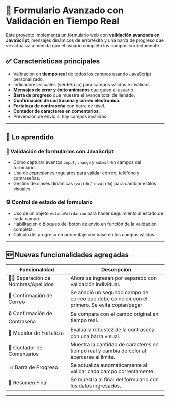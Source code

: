 # 🚀 Formulario Avanzado con Validación en Tiempo Real

Este proyecto implementa un formulario web con **validación avanzada en JavaScript**, mensajes dinámicos de error/éxito y una barra de progreso que se actualiza a medida que el usuario completa los campos correctamente.

## ✅ Características principales

- Validación en **tiempo real** de todos los campos usando JavaScript personalizado.
- Indicadores visuales (verde/rojo) para campos válidos e inválidos.
- **Mensajes de error y éxito animados** que guían al usuario.
- **Barra de progreso** que muestra el avance total de llenado.
- **Confirmación de contraseña y correo electrónico.**
- **Fortaleza de contraseña** con barra de nivel.
- **Contador de caracteres en comentarios**.
- Prevención de envío si hay campos inválidos.

---

## 🧠 Lo aprendido

### 🎯 Validación de formularios con JavaScript
- Cómo capturar eventos `input`, `change` y `submit` en campos del formulario.
- Uso de expresiones regulares para validar correo, teléfono y contraseñas.
- Gestión de clases dinámicas (`valido` / `invalido`) para cambiar estilos visuales.

### ⚙️ Control de estado del formulario
- Uso de un objeto `estadoValidacion` para hacer seguimiento al estado de cada campo.
- Habilitación o bloqueo del botón de envío en función de la validación completa.
- Cálculo del progreso en porcentaje con base en los campos válidos.

---

## 🆕 Nuevas funcionalidades agregadas

| Funcionalidad | Descripción |
|---------------|-------------|
| 🧑‍💼 Separación de Nombres/Apellidos | Ahora se ingresan por separado con validación individual. |
| 📧 Confirmación de Correo | Se añadió un segundo campo de correo que debe coincidir con el primero. Se evita copiar/pegar. |
| 🔒 Confirmación de Contraseña | Se compara con el campo original en tiempo real. |
| 💪 Medidor de Fortaleza | Evalúa la robustez de la contraseña con una barra visual. |
| 📝 Contador de Comentarios | Muestra la cantidad de caracteres en tiempo real y cambia de color al acercarse al límite. |
| 📊 Barra de Progreso | Se actualiza automáticamente al validar cada campo correctamente. |
| 💬 Resumen Final | Se muestra al final del formulario con los datos ingresados. |

---


